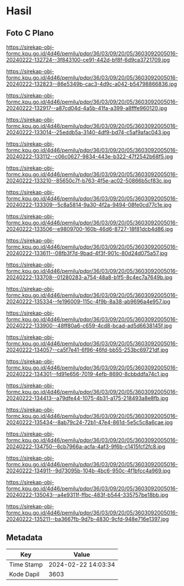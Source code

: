 # Hasil

## Foto C Plano

https://sirekap-obj-formc.kpu.go.id/4d46/pemilu/pdpr/36/03/09/20/05/3603092005016-20240222-132724--3f843100-ce91-442d-bf8f-6d9ca3721709.jpg

https://sirekap-obj-formc.kpu.go.id/4d46/pemilu/pdpr/36/03/09/20/05/3603092005016-20240222-132823--86e5349b-cac3-4d9c-a042-b54798866836.jpg

https://sirekap-obj-formc.kpu.go.id/4d46/pemilu/pdpr/36/03/09/20/05/3603092005016-20240222-132917--a87cd04d-4a5b-41fa-a399-a8fffe960120.jpg

https://sirekap-obj-formc.kpu.go.id/4d46/pemilu/pdpr/36/03/09/20/05/3603092005016-20240222-133014--25eddb5a-3140-4df9-bd74-c5af9afac043.jpg

https://sirekap-obj-formc.kpu.go.id/4d46/pemilu/pdpr/36/03/09/20/05/3603092005016-20240222-133112--c06c0627-9834-443e-b322-47f2542b68f5.jpg

https://sirekap-obj-formc.kpu.go.id/4d46/pemilu/pdpr/36/03/09/20/05/3603092005016-20240222-133210--85650c7f-b763-4f5e-ac02-50866b5cf83c.jpg

https://sirekap-obj-formc.kpu.go.id/4d46/pemilu/pdpr/36/03/09/20/05/3603092005016-20240222-133309--5c8a5814-9a30-4f2a-9494-08fe0cd77c1e.jpg

https://sirekap-obj-formc.kpu.go.id/4d46/pemilu/pdpr/36/03/09/20/05/3603092005016-20240222-133506--e9809700-160b-46d6-8727-18f81dcb4d86.jpg

https://sirekap-obj-formc.kpu.go.id/4d46/pemilu/pdpr/36/03/09/20/05/3603092005016-20240222-133611--08fb3f7d-9bad-4f3f-901c-80d24d075a57.jpg

https://sirekap-obj-formc.kpu.go.id/4d46/pemilu/pdpr/36/03/09/20/05/3603092005016-20240222-133708--01280283-a754-48a8-b1f5-8c4ec7a7649b.jpg

https://sirekap-obj-formc.kpu.go.id/4d46/pemilu/pdpr/36/03/09/20/05/3603092005016-20240222-135334--fe196009-115c-4f9b-8a38-ab9696a4e957.jpg

https://sirekap-obj-formc.kpu.go.id/4d46/pemilu/pdpr/36/03/09/20/05/3603092005016-20240222-133900--48ff80a6-c659-4cd8-bcad-ad5d6638145f.jpg

https://sirekap-obj-formc.kpu.go.id/4d46/pemilu/pdpr/36/03/09/20/05/3603092005016-20240222-134057--ca5f7e41-6f96-46fd-bb55-253bc69721df.jpg

https://sirekap-obj-formc.kpu.go.id/4d46/pemilu/pdpr/36/03/09/20/05/3603092005016-20240222-134301--fd91e656-7019-4efb-8690-8cbbddfa74c1.jpg

https://sirekap-obj-formc.kpu.go.id/4d46/pemilu/pdpr/36/03/09/20/05/3603092005016-20240222-134413--a79dfe44-1075-4b31-a175-218493a8e8fb.jpg

https://sirekap-obj-formc.kpu.go.id/4d46/pemilu/pdpr/36/03/09/20/05/3603092005016-20240222-135434--8ab79c24-72b1-47e4-861d-5e5c5c8a6cae.jpg

https://sirekap-obj-formc.kpu.go.id/4d46/pemilu/pdpr/36/03/09/20/05/3603092005016-20240222-134750--6cb7966a-acfa-4af3-9f6b-c1415fcf2fc8.jpg

https://sirekap-obj-formc.kpu.go.id/4d46/pemilu/pdpr/36/03/09/20/05/3603092005016-20240222-134911--9d73095b-104b-4bc6-950c-4f1bfcc4a969.jpg

https://sirekap-obj-formc.kpu.go.id/4d46/pemilu/pdpr/36/03/09/20/05/3603092005016-20240222-135043--a4e9311f-ffbc-483f-b544-335757be18bb.jpg

https://sirekap-obj-formc.kpu.go.id/4d46/pemilu/pdpr/36/03/09/20/05/3603092005016-20240222-135211--ba3667fb-9d7b-4830-9cfd-948e716e1397.jpg


## Metadata

| Key        | Value               |
| ---------- | ------------------- |
| Time Stamp | 2024-02-22 14:03:34 |
| Kode Dapil | 3603                |



